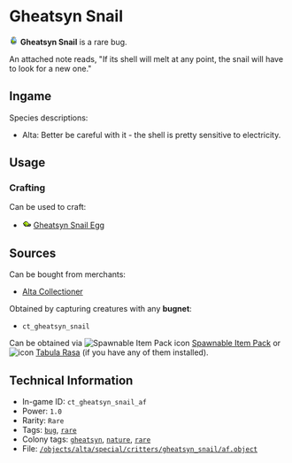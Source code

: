 # Gheatsyn Snail

<img src="https://raw.githubusercontent.com/Ceterai/Enternia/main/objects/alta/special/critters/gheatsyn_snail/icon.png" alt="Gheatsyn Snail icon" loading="lazy" width="auto" height="16px"/> **Gheatsyn Snail** is a rare bug.

An attached note reads, "If its shell will melt at any point, the snail will have to look for a new one."

## Ingame

Species descriptions:

- Alta: Better be careful with it - the shell is pretty sensitive to electricity.

## Usage

### Crafting

Can be used to craft:

- <img src="https://raw.githubusercontent.com/Ceterai/Enternia/main/items/active/alta/spawners/critters/ct_gheatsyn_snail_egg.png" alt="Gheatsyn Snail Egg icon" loading="lazy" width="auto" height="16px"/> [Gheatsyn Snail Egg](https://ceterai.github.io/MyEnternia/Wiki/GheatsynSnailEgg)

## Sources

Can be bought from merchants:

- [Alta Collectioner](https://ceterai.github.io/MyEnternia/Wiki/AltaCollectioner)

Obtained by capturing creatures with any **bugnet**:

- `ct_gheatsyn_snail`

Can be obtained via <img src="https://raw.githubusercontent.com/Silverfeelin/Starbound-SpawnableItemPack/master/interface/sip/iconSmall.png" alt="Spawnable Item Pack icon" width="18" height="14"/> [Spawnable Item Pack](https://steamcommunity.com/sharedfiles/filedetails/?id=733665104) or <img src="https://steamuserimages-a.akamaihd.net/ugc/263843960696222713/3EC9A7C005541F7D577EBCB8C5736B4EFC9973D6/" alt="icon" width="8" height="12"/> [Tabula Rasa](https://community.playstarbound.com/resources/the-tabula-rasa.3222/) (if you have any of them installed).

## Technical Information

- In-game ID: `ct_gheatsyn_snail_af`
- Power: `1.0`
- Rarity: `Rare`
- Tags: [`bug`](https://ceterai.github.io/MyEnternia/Wiki/Tags/Bug), [`rare`](https://ceterai.github.io/MyEnternia/Wiki/Tags/Rare)
- Colony tags: [`gheatsyn`](https://ceterai.github.io/MyEnternia/Wiki/Tags/Gheatsyn), [`nature`](https://ceterai.github.io/MyEnternia/Wiki/Tags/Nature), [`rare`](https://ceterai.github.io/MyEnternia/Wiki/Tags/Rare)
- File: [`/objects/alta/special/critters/gheatsyn_snail/af.object`](https://github.com/Ceterai/Enternia/blob/main/objects/alta/special/critters/gheatsyn_snail/af.object)
